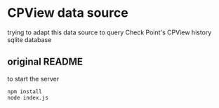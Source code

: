 

# CPView data source
trying to adapt this data source to query Check Point's CPView history sqlite database


## original README

to start the server

```
npm install
node index.js
```
